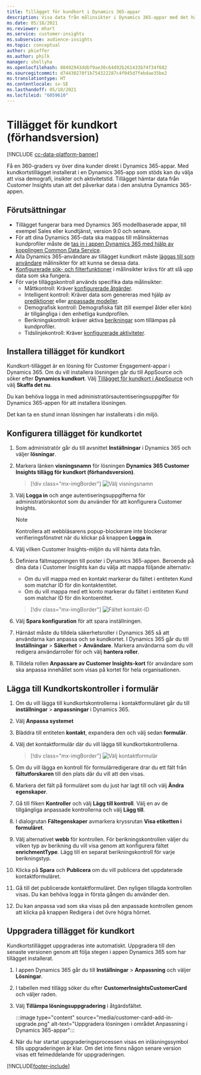 ```yaml
---
title: Tillägget för kundkort i Dynamics 365-appar
description: Visa data från målinsikter i Dynamics 365-appar med det här tillägget.
ms.date: 05/18/2021
ms.reviewer: mhart
ms.service: customer-insights
ms.subservice: audience-insights
ms.topic: conceptual
author: pkieffer
ms.author: philk
manager: shellyha
ms.openlocfilehash: 88492943ddbf9ae30c64d92b261433b74f34f682
ms.sourcegitcommit: d74430270f1b754322287c4f045d7febdae35be2
ms.translationtype: HT
ms.contentlocale: sv-SE
ms.lasthandoff: 05/18/2021
ms.locfileid: "6059610"
---
```

# <a name="customer-card-add-in-preview"></a>Tillägget för kundkort (förhandsversion)

[!INCLUDE [cc-data-platform-banner](../includes/cc-data-platform-banner.md)]

Få en 360-graders vy över dina kunder direkt i Dynamics 365-appar. Med kundkortstillägget installerat i en Dynamics 365-app som stöds kan du välja att visa demografi, insikter och aktivitetstid. Tillägget hämtar data från Customer Insights utan att det påverkar data i den anslutna Dynamics 365-appen. 

## <a name="prerequisites"></a>Förutsättningar

- Tillägget fungerar bara med Dynamics 365 modellbaserade appar, till exempel Sales eller kundtjänst, version 9.0 och senare.
- För att dina Dynamics 365-data ska mappas till målinsikternas kundprofiler måste de [tas in i appen Dynamics 365 med hjälp av kopplingen Common Data Service](connect-power-query.md).
- Alla Dynamics 365-användare av tillägget kundkort måste [läggas till som användare](permissions.md) målinsikter för att kunna se dessa data.
- [Konfigurerade sök- och filterfunktioner](search-filter-index.md) i målinsikter krävs för att slå upp data som ska fungera.
- För varje tilläggskontroll används specifika data målinsikter:
  - Måttkontroll: Kräver [konfigurerade åtgärder](measures.md).
  - Intelligent kontroll: Kräver data som genereras med hjälp av [prediktioner](predictions.md) eller [anpassade modeller](custom-models.md).
  - Demografisk kontroll: Demografiska fält (till exempel ålder eller kön) är tillgängliga i den enhetliga kundprofilen.
  - Berikningskontroll: kräver aktiva [berikningar](enrichment-hub.md) som tillämpas på kundprofiler.
  - Tidslinjekontroll: Kräver [konfigurerade aktiviteter](activities.md).

## <a name="install-the-customer-card-add-in"></a>Installera tillägget för kundkort

Kundkort-tillägget är en lösning för Customer Engagement-appar i Dynamics 365. Om du vill installera lösningen går du till AppSource och söker efter **Dynamics kundkort**. Välj [Tillägget för kundkort i AppSource](https://appsource.microsoft.com/product/dynamics-365/mscrm.dynamics_365_customer_insights_customer_card_addin?tab=Overview) och välj **Skaffa det nu**.

Du kan behöva logga in med administratörsautentiseringsuppgifter för Dynamics 365-appen för att installera lösningen.

Det kan ta en stund innan lösningen har installerats i din miljö.

## <a name="configure-the-customer-card-add-in"></a>Konfigurera tillägget för kundkortet

1. Som administratör går du till avsnittet **Inställningar** i Dynamics 365 och väljer **lösningar**.

1. Markera länken **visningsnamn** för lösningen **Dynamics 365 Customer Insights tillägg för kundkort (förhandsversion)**.

   > [!div class="mx-imgBorder"]
   > ![Välj visningsnamn](media/select-display-name.png "Välj visningsnamn")

1. Välj **Logga in** och ange autentiseringsuppgifterna för administratörskontot som du använder för att konfigurera Customer Insights.

   > [!NOTE]
   > Kontrollera att webbläsarens popup-blockerare inte blockerar verifieringsfönstret när du klickar på knappen **Logga in**.

1. Välj vilken Customer Insights-miljön du vill hämta data från.

1. Definiera fältmappningen till poster i Dynamics 365-appen. Beroende på dina data i Customer Insights kan du välja att mappa följande alternativ:
   - Om du vill mappa med en kontakt markerar du fältet i entiteten Kund som matchar ID för din kontaktentitet.
   - Om du vill mappa med ett konto markerar du fältet i entiteten Kund som matchar ID för din kontoentitet.

   > [!div class="mx-imgBorder"]
   > ![Fältet kontakt-ID](media/contact-id-field.png "Fältet kontakt-ID")

1. Välj **Spara konfiguration** för att spara inställningen.

1. Härnäst måste du tilldela säkerhetsroller i Dynamics 365 så att användarna kan anpassa och se kundkortet. I Dynamics 365 går du till **Inställningar** > **Säkerhet** > **Användare**. Markera användarna som du vill redigera användarroller för och välj **hantera roller**.

1. Tilldela rollen **Anpassare av Customer Insights-kort** för användare som ska anpassa innehållet som visas på kortet för hela organisationen.

## <a name="add-customer-card-controls-to-forms"></a>Lägga till Kundkortskontroller i formulär
  
1. Om du vill lägga till kundkortskontrollerna i kontaktformuläret går du till **inställningar** > **anpassningar** i Dynamics 365.

1. Välj **Anpassa systemet**

1. Bläddra till entiteten **kontakt**, expandera den och välj sedan **formulär**.

1. Välj det kontaktformulär där du vill lägga till kundkortskontrollerna.

    > [!div class="mx-imgBorder"]
    > ![Välj kontaktformulär](media/contact-active-forms.png "Välj kontaktformulär")

1. Om du vill lägga en kontroll för formulärredigerare drar du ett fält från **fältutforskaren** till den plats där du vill att den visas.

1. Markera det fält på formuläret som du just har lagt till och välj **Ändra egenskaper**.

1. Gå till fliken **Kontroller** och välj **Lägg till kontroll**. Välj en av de tillgängliga anpassade kontrollerna och välj **Lägg till**.

1. I dialogrutan **Fältegenskaper** avmarkera kryssrutan **Visa etiketten i formuläret**.

1. Välj alternativet **webb** för kontrollen. För berikningskontrollen väljer du vilken typ av berikning du vill visa genom att konfigurera fältet **enrichmentType**. Lägg till en separat berikningskontroll för varje berikningstyp.

1. Klicka på **Spara** och **Publicera** om du vill publicera det uppdaterade kontaktformuläret.

1. Gå till det publicerade kontaktformuläret. Den nyligen tillagda kontrollen visas. Du kan behöva logga in första gången du använder den.

1. Du kan anpassa vad som ska visas på den anpassade kontrollen genom att klicka på knappen Redigera i det övre högra hörnet.

## <a name="upgrade-customer-card-add-in"></a>Uppgradera tillägget för kundkort
Kundkortstillägget uppgraderas inte automatiskt. Uppgradera till den senaste versionen genom att följa stegen i appen Dynamics 365 som har tillägget installerat.

1. I appen Dynamics 365 går du till **Inställningar** > **Anpassning** och väljer **Lösningar**.

1. I tabellen med tillägg söker du efter **CustomerInsightsCustomerCard** och väljer raden.

1. Välj **Tillämpa lösningsuppgradering** i åtgärdsfältet.

   :::image type="content" source="media/customer-card-add-in-upgrade.png" alt-text="Uppgradera lösningen i området Anpassning i Dynamics 365-appar":::

1. När du har startat uppgraderingsprocessen visas en inläsningssymbol tills uppgraderingen är klar. Om det inte finns någon senare version visas ett felmeddelande för uppgraderingen.


[!INCLUDE[footer-include](../includes/footer-banner.md)]

